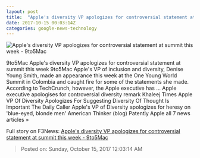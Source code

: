 ```yaml
---
layout: post
title:  "Apple's diversity VP apologizes for controversial statement at summit this week - 9to5Mac"
date: 2017-10-15 00:03:14Z
categories: google-news-technology
---
```


![Apple's diversity VP apologizes for controversial statement at summit this week - 9to5Mac](https://9to5mac.files.wordpress.com/2017/10/og.png?w=1200)

9to5Mac Apple's diversity VP apologizes for controversial statement at summit this week 9to5Mac Apple's VP of inclusion and diversity, Denise Young Smith, made an appearance this week at the One Young World Summit in Colombia and caught fire for some of the statements she made. According to TechCrunch, however, the Apple executive has ... Apple executive apologises for controversial diversity remark Khaleej Times Apple VP Of Diversity Apologizes For Suggesting Diversity Of Thought Is Important The Daily Caller Apple's VP of Diversity apologizes for heresy on 'blue-eyed, blonde men' American Thinker (blog) Patently Apple all 7 news articles »


Full story on F3News: [Apple's diversity VP apologizes for controversial statement at summit this week - 9to5Mac](http://www.f3nws.com/n/2pKgtG)

> Posted on: Sunday, October 15, 2017 12:03:14 AM

